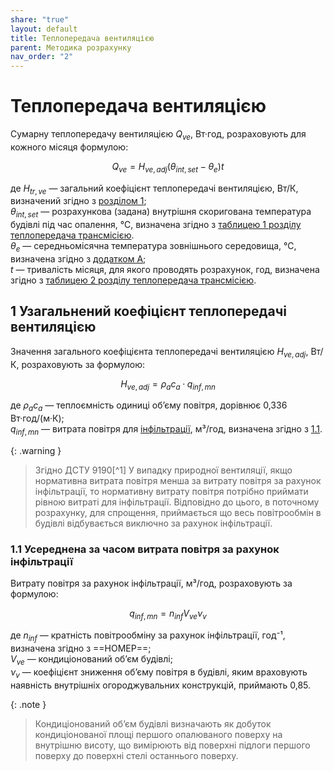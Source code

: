 ```yaml
---
share: "true"
layout: default
title: Теплопередача вентиляцією
parent: Методика розрахунку
nav_order: "2"
---
```



# Теплопередача вентиляцією

Сумарну теплопередачу вентиляцією $Q_{ve}$, Вт·год, розраховують для кожного місяця формулою:

$$Q_{ve}=H_{ve,adj}(θ_{int,set}-θ_e)t\tag{1}$$

де $H_{tr,ve}$ — загальний коефіцієнт теплопередачі вентиляцією, Вт/К, визначений згідно з [розділом 1](ventilation.md#1-узагальнений-коефіцієнт-теплопередачі-вентиляцією);  
$θ_{int,set}$ — розрахункова (задана) внутрішня скоригована температура будівлі під час опалення, ℃, визначена згідно з [таблицею 1 розділу теплопередача трансмісією](./transmission.md#1-значення-скоригованої-температури).  
$θ_e$ — середньомісячна температура зовнішнього середовища, ℃, визначена згідно з [додатком A](../appendixes/appendix-a.md);  
$t$ — тривалість місяця, для якого проводять розрахунок, год, визначена згідно з [таблицею 2 розділу теплопередача трансмісією](./transmission.md#2-щомісячна-тривалість-часових-інтервалів).

## 1 Узагальнений коефіцієнт теплопередачі вентиляцією

Значення загального коефіцієнта теплопередачі вентиляцією $H_{ve,adj}$, Вт/К, розраховують за формулою:

$$H_{ve,adj}=\rho_a c_a·q_{inf,mn}\tag{2}$$

де $\rho_ac_a$ — теплоємність одиниці обʼєму повітря, дорівнює 0,336 Вт·год/(м·К);  
$q_{inf,mn}$ — витрата повітря для [інфільтрації](https://en.wikipedia.org/wiki/Infiltration_(HVAC)), м³/год, визначена згідно з [1.1](ventilation.md#13-усереднена-за-часом-витрата-повітря-за-рахунок-інфільтрації).

{: .warning }
> Згідно ДСТУ 9190[^1] У випадку природної вентиляції, якщо нормативна витрата повітря менша за витрату повітря за рахунок інфільтрації, то нормативну витрату повітря потрібно приймати рівною витраті для інфільтрації. Відповідно до цього, в поточному розрахунку, для спрощення, приймається що весь повітрообмін в будівлі відбувається виключно за рахунок інфільтрації.

### 1.1 Усереднена за часом витрата повітря за рахунок інфільтрації

Витрату повітря за рахунок інфільтрації, м³/год, розраховують за формулою:

$$q_{inf,mn}=n_{inf}V_{ve}\nu_v\tag{3}$$

де $n_{inf}$ — кратність повітрообміну за рахунок інфільтрації, год⁻¹, визначена згідно з ==НОМЕР==;  
$V_{ve}$ — кондиціонований обʼєм будівлі;  
$\nu_v$ — коефіцієнт зниження обʼєму повітря в будівлі, яким враховують наявність внутрішніх огороджувальних конструкцій, приймають 0,85.

{: .note }
> Кондиціонований обʼєм будівлі визначають як добуток кондиціонованої площі першого опалюваного поверху на внутрішню висоту, що вимірюють від поверхні підлоги першого поверху до поверхні стелі останнього поверху.

